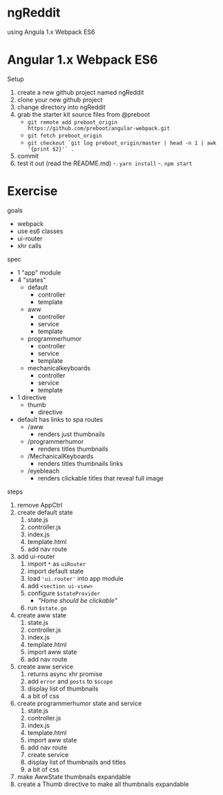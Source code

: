 # ngReddit
using Angula 1.x Webpack ES6

# Angular 1.x Webpack ES6

Setup

1. create a new github project named ngReddit
1. clone your new github project
1. change directory into ngReddit
1. grab the starter kit source files from @preboot
    - `git remote add preboot_origin https://github.com/preboot/angular-webpack.git`
    - `git fetch preboot_origin`
    - ```git checkout `git log preboot_origin/master | head -n 1 | awk '{print $2}'` .```
1. commit
1. test it out (read the README.md)
    -. `yarn install`
    -. `npm start`

# Exercise

goals

- webpack
- use es6 classes
- ui-router
- xhr calls

spec

- 1 "app" module
- 4 "states"
    - default
        - controller
        - template
    - aww
        - controller
        - service
        - template
    - programmerhumor
        - controller
        - service
        - template
    - mechanicalkeyboards
        - controller
        - service
        - template
- 1 directive
    - thumb
        - directive
- default has links to spa routes
    - /aww
        - renders just thumbnails
    - /programmerhumor
        - renders titles thumbnails
    - /MechanicalKeyboards
        - renders titles thumbnails links
    - /eyebleach
        - renders clickable titles that reveal full image

steps

1. remove AppCtrl
1. create default state
    1. state.js
    1. controller.js
    1. index.js
    1. template.html
    1. add nav route
1. add ui-router
    1. import `*` as `uiRouter`
    1. import default state
    1. load `'ui.router'` into app module
    1. add `<section ui-view>`
    1. configure `$stateProvider`
        - _"Home should be clickable"_
    1. run `$state.go`
1. create aww state
    1. state.js
    1. controller.js
    1. index.js
    1. template.html
    1. import aww state
    1. add nav route
1. create aww service
    1. returns async xhr promise
    1. add `error` and `posts` to `$scope`
    1. display list of thumbnails
    1. a bit of css
1. create programmerhumor state and service
    1. state.js
    1. controller.js
    1. index.js
    1. template.html
    1. import aww state
    1. add nav route
    1. create service
    1. display list of thumbnails and titles
    1. a bit of css
1. make AwwState thumbnails expandable
1. create a Thumb directive to make all thumbnails expandable

